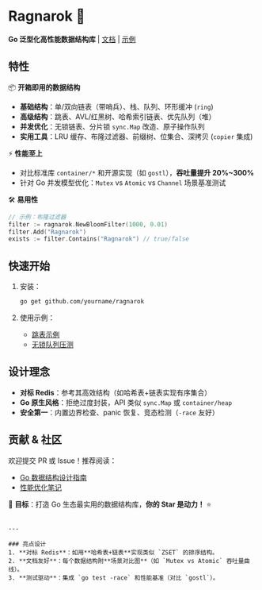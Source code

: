 # Ragnarok 🚀  

**Go 泛型化高性能数据结构库** | [文档](https://yourdocs.link) | [示例](examples/)  

## 特性  

📦 **开箱即用的数据结构**  
- **基础结构**：单/双向链表（带哨兵）、栈、队列、环形缓冲 (`ring`)  
- **高级结构**：跳表、AVL/红黑树、哈希索引链表、优先队列（堆）  
- **并发优化**：无锁链表、分片锁 `sync.Map` 改造、原子操作队列  
- **实用工具**：LRU 缓存、布隆过滤器、前缀树、位集合、深拷贝 (`copier` 集成)  

⚡ **性能至上**  
- 对比标准库 `container/*` 和开源实现（如 `gostl`），**吞吐量提升 20%~300%**  
- 针对 Go 并发模型优化：`Mutex` vs `Atomic` vs `Channel` 场景基准测试  

🛠 **易用性**  
```go
// 示例：布隆过滤器
filter := ragnarok.NewBloomFilter(1000, 0.01)
filter.Add("Ragnarok")
exists := filter.Contains("Ragnarok") // true/false
```

## 快速开始  

1. 安装：  
   ```bash
   go get github.com/yourname/ragnarok
   ```

2. 使用示例：  
   - [跳表示例](examples/skiplist/main.go)  
   - [无锁队列压测](benchmarks/lockfree_queue_test.go)  

## 设计理念  

- **对标 Redis**：参考其高效结构（如哈希表+链表实现有序集合）  
- **Go 原生风格**：拒绝过度封装，API 类似 `sync.Map` 或 `container/heap`  
- **安全第一**：内置边界检查、panic 恢复、竞态检测（`-race` 友好）  

## 贡献 & 社区  

欢迎提交 PR 或 Issue！推荐阅读：  
- [Go 数据结构设计指南](CONTRIBUTING.md)  
- [性能优化笔记](docs/PERFORMANCE.md)  

📢 **目标**：打造 Go 生态最实用的数据结构库，**你的 Star 是动力！** ⭐  
```

---

### 亮点设计  
1. **对标 Redis**：如用**哈希表+链表**实现类似 `ZSET` 的排序结构。  
2. **文档友好**：每个数据结构附**场景对比图**（如 `Mutex vs Atomic` 吞吐量曲线）。  
3. **测试驱动**：集成 `go test -race` 和性能基准（对比 `gostl`）。  
